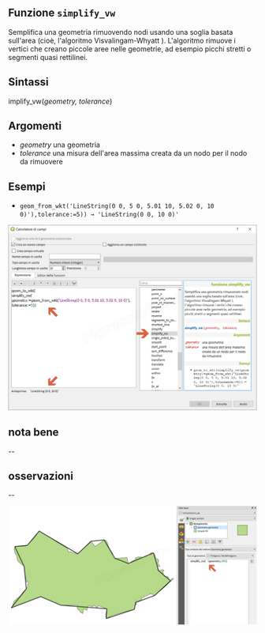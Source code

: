 ## Funzione `simplify_vw`

Semplifica una geometria rimuovendo nodi usando una soglia basata sull'area (cioè, l'algoritmo Visvalingam-Whyatt ). L'algoritmo rimuove i vertici che creano piccole aree nelle geometrie, ad esempio picchi stretti o segmenti quasi rettilinei.

## Sintassi

implify_vw(_geometry, tolerance_)

## Argomenti

* _geometry_ una geometria
* _tolerance_ una misura dell'area massima creata da un nodo per il nodo da rimuovere


## Esempi

* `geom_from_wkt('LineString(0 0, 5 0, 5.01 10, 5.02 0, 10 0)'),tolerance:=5)) → 'LineString(0 0, 10 0)'`

![](/img/geometria/simplify_vw/simplify_vw1.png)

## nota bene

--

## osservazioni

--

![](/img/geometria/simplify_vw/simplify_vw2.png)